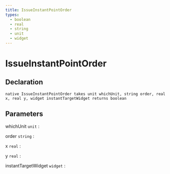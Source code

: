 ```yaml
---
title: IssueInstantPointOrder
types:
  - boolean
  - real
  - string
  - unit
  - widget
---
```


# IssueInstantPointOrder

## Declaration

```jass
native IssueInstantPointOrder takes unit whichUnit, string order, real x, real y, widget instantTargetWidget returns boolean
```

## Parameters
whichUnit `unit`
: 

order `string`
: 

x `real`
: 

y `real`
: 

instantTargetWidget `widget`
: 
